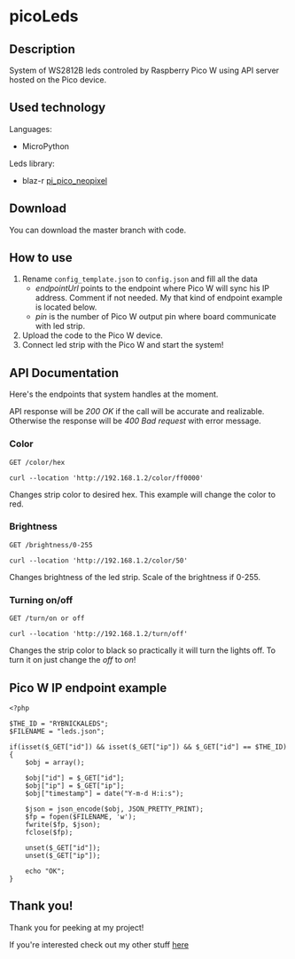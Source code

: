 # picoLeds

## Description

System of WS2812B leds controled by Raspberry Pico W using API server hosted on the Pico device.

## Used technology

Languages:

- MicroPython

Leds library:

- blaz-r [pi_pico_neopixel](https://github.com/blaz-r/pi_pico_neopixel)

## Download

You can download the master branch with code.

## How to use

1. Rename `config_template.json` to `config.json` and fill all the data
   - _endpointUrl_ points to the endpoint where Pico W will sync his IP address. Comment if not needed. My that kind of endpoint example is located below.
   - _pin_ is the number of Pico W output pin where board communicate with led strip.
2. Upload the code to the Pico W device.
3. Connect led strip with the Pico W and start the system!

## API Documentation

Here's the endpoints that system handles at the moment.

API response will be _200 OK_ if the call will be accurate and realizable. Otherwise the response will be _400 Bad request_ with error message.

### Color

`GET /color/hex`

    curl --location 'http://192.168.1.2/color/ff0000'

Changes strip color to desired hex. This example will change the color to red.

### Brightness

`GET /brightness/0-255`

    curl --location 'http://192.168.1.2/color/50'

Changes brightness of the led strip. Scale of the brightness if 0-255.

### Turning on/off

`GET /turn/on or off`

    curl --location 'http://192.168.1.2/turn/off'

Changes the strip color to black so practically it will turn the lights off. To turn it on just change the _off_ to _on_!

## Pico W IP endpoint example

```
<?php

$THE_ID = "RYBNICKALEDS";
$FILENAME = "leds.json";

if(isset($_GET["id"]) && isset($_GET["ip"]) && $_GET["id"] == $THE_ID) {
    $obj = array();

    $obj["id"] = $_GET["id"];
    $obj["ip"] = $_GET["ip"];
    $obj["timestamp"] = date("Y-m-d H:i:s");

    $json = json_encode($obj, JSON_PRETTY_PRINT);
    $fp = fopen($FILENAME, 'w');
    fwrite($fp, $json);
    fclose($fp);

    unset($_GET["id"]);
    unset($_GET["ip"]);

    echo "OK";
}
```

## Thank you!

Thank you for peeking at my project!

If you're interested check out my other stuff [here](https://github.com/alehee)
